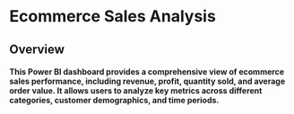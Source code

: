 # Ecommerce Sales Analysis

## Overview
#### This Power BI dashboard provides a comprehensive view of ecommerce sales performance, including revenue, profit, quantity sold, and average order value. It allows users to analyze key metrics across different categories, customer demographics, and time periods.

